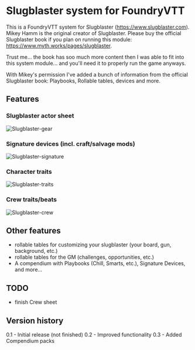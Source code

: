 # Slugblaster system for FoundryVTT
This is a FoundryVTT system for Slugblaster (https://www.slugblaster.com).
Mikey Hamm is the original creator of Slugblaster.
Please buy the official Slugblaster book if you plan on running this module: https://www.myth.works/pages/slugblaster.

Trust me... the book has soo much more content then I was able to fit into this system module... and you'll need it to properly run the game anyways.

With Mikey's permission I've added a bunch of information from the official Slugblaster book: Playbooks, Rollable tables, devices and more.

## Features
### Slugblaster actor sheet
![Slugblaster-gear](https://github.com/user-attachments/assets/ce43be5a-4f53-4fec-ab5a-62743a946ab7)

### Signature devices (incl. craft/salvage mods)
![Slugblaster-signature](https://github.com/user-attachments/assets/71477686-a090-4104-a973-7a9799eb7728)

### Character traits
![Slugblaster-traits](https://github.com/user-attachments/assets/a95b20f2-26fc-49d4-8d11-05a0050d2798)

### Crew traits/beats
![Slugblaster-crew](https://github.com/user-attachments/assets/756771e3-7758-4928-ae2f-de6fe847670c)


## Other features
* rollable tables for customizing your slugblaster (your board, gun, background, etc.)
* rollable tables for the GM (challenges, opportunities, etc.)
* A compendium with Playbooks (Chill, Smarts, etc.), Signature Devices, and more...

## TODO
* finish Crew sheet

## Version history
0.1 - Initial release (not finished)
0.2 - Improved functionality
0.3 - Added Compendium packs


